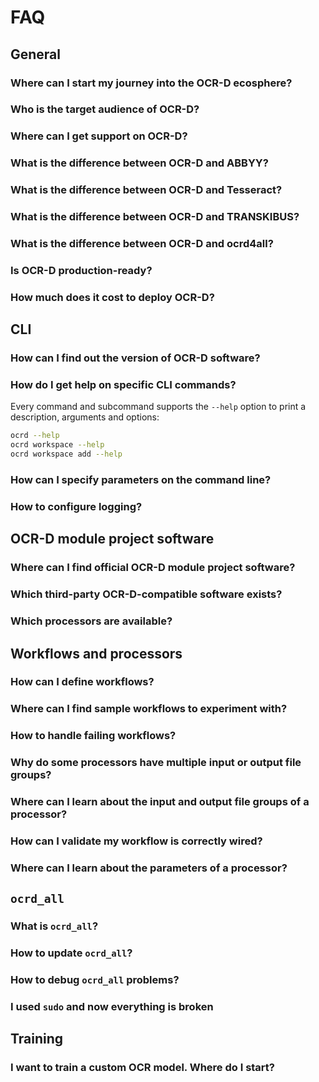 # FAQ

## General

### Where can I start my journey into the OCR-D ecosphere?

### Who is the target audience of OCR-D?

### Where can I get support on OCR-D?

### What is the difference between OCR-D and ABBYY?

### What is the difference between OCR-D and Tesseract?

### What is the difference between OCR-D and TRANSKIBUS?

### What is the difference between OCR-D and ocrd4all?

### Is OCR-D production-ready?

### How much does it cost to deploy OCR-D?

## CLI

### How can I find out the version of OCR-D software?

### How do I get help on specific CLI commands?

Every command and subcommand supports the `--help` option to print a description, arguments and options:

```sh
ocrd --help
ocrd workspace --help
ocrd workspace add --help
```

### How can I specify parameters on the command line?

### How to configure logging?

## OCR-D module project software

### Where can I find official OCR-D module project software?

### Which third-party OCR-D-compatible software exists?

### Which processors are available?

## Workflows and processors

### How can I define workflows?

### Where can I find sample workflows to experiment with?

### How to handle failing workflows?

### Why do some processors have multiple input or output file groups?

### Where can I learn about the input and output file groups of a processor?

### How can I validate my workflow is correctly wired?

### Where can I learn about the parameters of a processor?

## `ocrd_all`

### What is `ocrd_all`?

### How to update `ocrd_all`?

### How to debug `ocrd_all` problems?

### I used `sudo` and now everything is broken

## Training

### I want to train a custom OCR model. Where do I start?
